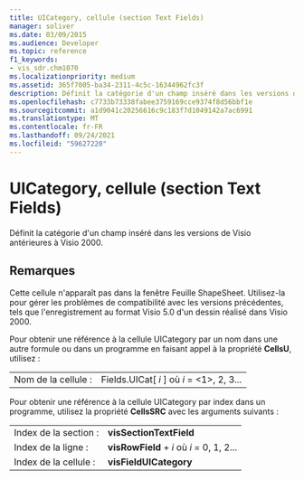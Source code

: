 ```yaml
---
title: UICategory, cellule (section Text Fields)
manager: soliver
ms.date: 03/09/2015
ms.audience: Developer
ms.topic: reference
f1_keywords:
- vis_sdr.chm1070
ms.localizationpriority: medium
ms.assetid: 365f7005-ba34-2311-4c5c-16344962fc3f
description: Définit la catégorie d'un champ inséré dans les versions de Visio antérieures à Visio 2000.
ms.openlocfilehash: c7733b73338fabee3759169cce9374f8d56bbf1e
ms.sourcegitcommit: a1d9041c20256616c9c183f7d1049142a7ac6991
ms.translationtype: MT
ms.contentlocale: fr-FR
ms.lasthandoff: 09/24/2021
ms.locfileid: "59627220"
---
```

# <a name="uicategory-cell-text-fields-section"></a>UICategory, cellule (section Text Fields)

Définit la catégorie d'un champ inséré dans les versions de Visio antérieures à Visio 2000.
  
## <a name="remarks"></a>Remarques

Cette cellule n'apparaît pas dans la fenêtre Feuille ShapeSheet. Utilisez-la pour gérer les problèmes de compatibilité avec les versions précédentes, tels que l'enregistrement au format Visio 5.0 d'un dessin réalisé dans Visio 2000.
  
Pour obtenir une référence à la cellule UICategory par un nom dans une autre formule ou dans un programme en faisant appel à la propriété **CellsU**, utilisez : 
  
|||
|:-----|:-----|
| Nom de la cellule :  <br/> | Fields.UICat[  *i*  ] où  *i*  = <1>, 2, 3...  <br/> |
   
Pour obtenir une référence à la cellule UICategory par index dans un programme, utilisez la propriété **CellsSRC** avec les arguments suivants : 
  
|||
|:-----|:-----|
| Index de la section :  <br/> |**visSectionTextField** <br/> |
| Index de la ligne :  <br/> |**visRowField**  +   *i* où *i* = 0, 1, 2...  <br/> |
| Index de la cellule :  <br/> |**visFieldUICategory** <br/> |
   

